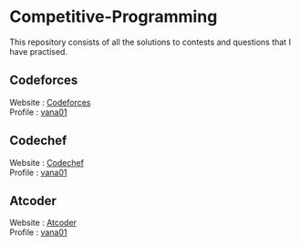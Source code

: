 # Competitive-Programming
This repository consists of all the solutions to contests and questions that I have practised. 

## Codeforces
Website : <a href = "https://codeforces.com/">Codeforces</a>  
Profile : <a href = "https://codeforces.com/profile/vana2001">vana01</a>  
## Codechef  
Website : <a href = "https://www.codechef.com/">Codechef</a>    
Profile : <a href = "https://www.codechef.com/users/vana01">vana01</a>  
## Atcoder  
Website : <a href = "https://atcoder.jp/">Atcoder</a>  
Profile : <a href = "https://atcoder.jp/users/vana01">vana01</a>
  
